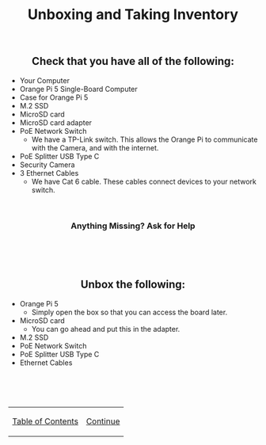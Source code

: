<h1 align=center>Unboxing and Taking Inventory</h1>

<br>

<h2 align=center>Check that you have all of the following:</h2>

- Your Computer
- Orange Pi 5 Single-Board Computer
- Case for Orange Pi 5
- M.2 SSD
- MicroSD card
- MicroSD card adapter
- PoE Network Switch
  - We have a TP-Link switch. This allows the Orange Pi to communicate with the Camera, and with the internet.
- PoE Splitter USB Type C
- Security Camera
- 3 Ethernet Cables
  - We have Cat 6 cable. These cables connect devices to your network switch.

<br>

<h3 align=center>Anything Missing? Ask for Help</h3>

<br><br><br>

<h2 align=center>Unbox the following:</h2>

- Orange Pi 5
  - Simply open the box so that you can access the board later.
- MicroSD card
  - You can go ahead and put this in the adapter.
- M.2 SSD
- PoE Network Switch
- PoE Splitter USB Type C
- Ethernet Cables

<br><br><br>

<table align=center>
    <tr>
        </td>
        <td>

[Table of Contents](/README.md)
        </td>
        <td>
[Continue](/instructions/day-1/os-install.md)
        </td>
    </tr>
</table>

